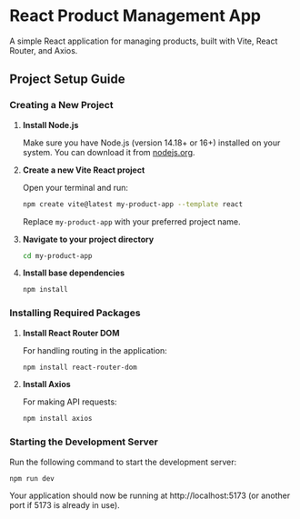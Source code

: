 # React Product Management App

A simple React application for managing products, built with Vite, React Router, and Axios.

## Project Setup Guide

### Creating a New Project

1. **Install Node.js**
   
   Make sure you have Node.js (version 14.18+ or 16+) installed on your system. You can download it from [nodejs.org](https://nodejs.org/).

2. **Create a new Vite React project**

   Open your terminal and run:

   ```bash
   npm create vite@latest my-product-app --template react
   ```

   Replace `my-product-app` with your preferred project name.

3. **Navigate to your project directory**

   ```bash
   cd my-product-app
   ```

4. **Install base dependencies**

   ```bash
   npm install
   ```

### Installing Required Packages

1. **Install React Router DOM**

   For handling routing in the application:

   ```bash
   npm install react-router-dom
   ```

2. **Install Axios**

   For making API requests:

   ```bash
   npm install axios
   ```

### Starting the Development Server

Run the following command to start the development server:

```bash
npm run dev
```

Your application should now be running at http://localhost:5173 (or another port if 5173 is already in use).
